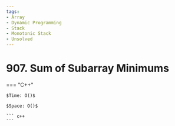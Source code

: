 ```yaml
---
tags:
- Array
- Dynamic Programming
- Stack
- Monotonic Stack
- Unsolved
---
```



# 907. Sum of Subarray Minimums

=== "C++"

    $Time: O()$

    $Space: O()$

    ``` c++
    ```